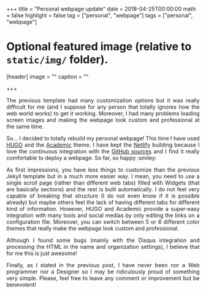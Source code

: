 +++
title = "Personal webpage update"
date = 2018-04-25T00:00:00
math = false
highlight = false
tag = ["personal", "webpage"]
tags = ["personal", "webpage"]

# Optional featured image (relative to `static/img/` folder).
[header]
image = ""
caption = ""

+++

<p align="justify">
The previous template had many customization options but it was really difficult for me (and I suppose for any person that totally ignores how the web world works) to get it working. Moreover, I had many problems loading screen images and making the webpage look custom and professional at the same time.
</p>

<p align="justify">
So... I decided to totally rebuild my personal webpage! This time I have used <a href="https://gohugo.io/" target="_blank">HUGO</a> and the <a href="https://themes.gohugo.io/theme/academic/" target="_blank">Academic</a> theme. I have kept the <a href="https://www.netlify.com/" target="_blank">Netlify</a> building because I love the continuous integration with the <a href="https://github.com/cristianrcv/personal-webpage" target="_blank">GitHub sources</a> and I find it really comfortable to deploy a webpage. So far, so happy :smiley:
</p>

<p align="justify">
As first impressions, you have less things to customize than the previous Jekyll template but in a much more easier way. I mean, you need to use a single scroll page (rather than different web tabs) filled with Widgets (that are basically sections) and the rest is built automatically. I do not feel very capable of breaking that structure (I do not even know if it is possible already) but maybe others feel the lack of having different tabs for different kind of information. However, HUGO and Academic provide a super-easy integration with many tools and social medias by only editing the links on a configuration file. Moreover, you can switch between 5 or 6 different color themes that really make the webpage look custom and professional. 
</p>

<p align="justify">
Although I found some bugs (mainly with the Disqus integration and processing the HTML in the name and organization settings), I believe that for me this is just awesome!
</p>

<p align="justify">
Finally, as I stated in the previous post, I have never been nor a Web programmer nor a Designer so I may be ridiculously proud of something very simple. Please, feel free to leave any comment or improvement but be benevolent! 
</p>


